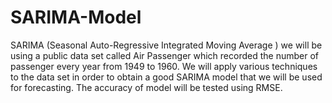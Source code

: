 # SARIMA-Model
SARIMA (Seasonal Auto-Regressive Integrated Moving Average )
we will be using a public data set called Air Passenger which recorded the number of passenger
every year from 1949 to 1960. We will apply various techniques to the data set in order to obtain
a good SARIMA model that we will be used for forecasting. The accuracy of model will be tested using RMSE.
